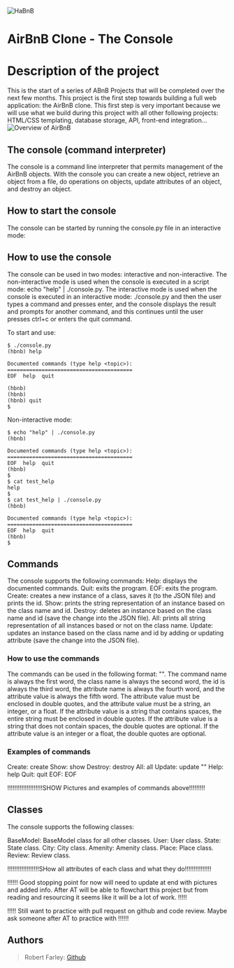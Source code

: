 ![HaBnB](https://github.com/Nomad-Rob/holbertonschool-AirBnB_clone/assets/115587964/fff9dd61-8a10-4f07-8d06-cefec834806c)

# AirBnB Clone - The Console

# Description of the project
This is the start of a series of ABnB Projects that will be completed over the next few months. This project is the first step towards building a full web application: the AirBnB clone. This first step is very important because we will use what we build during this project with all other following projects: HTML/CSS templating, database storage, API, front-end integration…
![Overview of AirBnB](https://github.com/Nomad-Rob/holbertonschool-AirBnB_clone/assets/115587964/f35bc94c-60c7-4318-9f5b-e1baa12ce2b2)

## The console (command interpreter)
The console is a command line interpreter that permits management of the AirBnB objects. With the console you can create a new object, retrieve an object from a file, do operations on objects, update attributes of an object, and destroy an object.

## How to start the console
The console can be started by running the console.py file in an interactive mode:

## How to use the console
The console can be used in two modes: interactive and non-interactive. The non-interactive mode is used when the console is executed in a script mode: echo "help" | ./console.py. The interactive mode is used when the console is executed in an interactive mode: ./console.py and then the user types a command and presses enter, and the console displays the result and prompts for another command, and this continues until the user presses ctrl+c or enters the quit command.

To start and use:
```
$ ./console.py
(hbnb) help

Documented commands (type help <topic>):
========================================
EOF  help  quit

(hbnb) 
(hbnb) 
(hbnb) quit
$
```
Non-interactive mode:
```
$ echo "help" | ./console.py
(hbnb)

Documented commands (type help <topic>):
========================================
EOF  help  quit
(hbnb) 
$
$ cat test_help
help
$
$ cat test_help | ./console.py
(hbnb)

Documented commands (type help <topic>):
========================================
EOF  help  quit
(hbnb) 
$
```

## Commands
The console supports the following commands:
Help: displays the documented commands.
Quit: exits the program.
EOF: exits the program.
Create: creates a new instance of a class, saves it (to the JSON file) and prints the id.
Show: prints the string representation of an instance based on the class name and id.
Destroy: deletes an instance based on the class name and id (save the change into the JSON file).
All: prints all string representation of all instances based or not on the class name.
Update: updates an instance based on the class name and id by adding or updating attribute (save the change into the JSON file).

### How to use the commands
The commands can be used in the following format: <command> <class name> <id> <attribute name> "<attribute value>". The command name is always the first word, the class name is always the second word, the id is always the third word, the attribute name is always the fourth word, and the attribute value is always the fifth word. The attribute value must be enclosed in double quotes, and the attribute value must be a string, an integer, or a float. If the attribute value is a string that contains spaces, the entire string must be enclosed in double quotes. If the attribute value is a string that does not contain spaces, the double quotes are optional. If the attribute value is an integer or a float, the double quotes are optional.

### Examples of commands
Create: create <class name>
Show: show <class name> <id>
Destroy: destroy <class name> <id>
All: all <class name>
Update: update <class name> <id> <attribute name> "<attribute value>"
Help: help <command name>
Quit: quit
EOF: EOF

!!!!!!!!!!!!!!!!!!!!SHOW Pictures and examples of commands above!!!!!!!!!

## Classes
The console supports the following classes:

BaseModel: BaseModel class for all other classes.
User: User class.
State: State class.
City: City class.
Amenity: Amenity class.
Place: Place class.
Review: Review class.

!!!!!!!!!!!!!!!!!!SHow all attributes of each class and what they do!!!!!!!!!!!!!!!

!!!!!! Good stopping point for now will need to update at end with pictures and added info. After AT will be able to flowchart this project but from reading and resourcing it seems like it will be a lot of work. !!!!!

!!!!! Still want to practice with pull request on github and code review. Maybe ask someone after AT to practice with !!!!!!

## Authors
> Robert Farley: [Github](https://github.com/Nomad-Rob)
